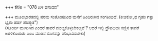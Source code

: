 +++
title = "078 ಖಳ ಹಸಾದವ"

+++
ಮೂಲಭಾರತದಲ್ಲಿ ಪರಮ ಸಂತೋಷದಿಂದ ಮನೆಗೆ ಹಿಂದಿರುಗಿದ ಸಂಗತಿಯಿದೆ. (ಕೀಚಕೋ„ಥ ಗೃಹಂ ಗತ್ವಾ ಭೃಶಂ ಹರ್ಷ ಪರಿಪ್ಲುತ")  
(ಸೂರ್ಯ ಮುಳುಗಿದ ಎಂದರೆ ತಾವರೆ ಮುಚ್ಚಿಕೊಳ್ಳಬೇಕಲ್ಲವೆ ? ಆದರೆ ಇಲ್ಲಿ ದ್ರೌಪದಿಯ ಕಣ್ಣಿನ ತಾವರೆ ಅರಳಿಕೊಂಡಿತು ಎಂಬ ಮಾತಿನ ಸೊಗಸನ್ನು ಪರಿಭಾವಿಸಬೇಕು)